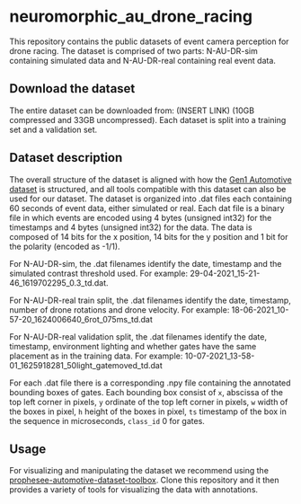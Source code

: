 # neuromorphic_au_drone_racing
This repository contains the public datasets of event camera perception for drone racing. The dataset is comprised of two parts: N-AU-DR-sim containing simulated data and N-AU-DR-real containing real event data.

## Download the dataset
The entire dataset can be downloaded from: (INSERT LINK)
(10GB compressed and 33GB uncompressed). 
Each dataset is split into a training set and a validation set.

## Dataset description
The overall structure of the dataset is aligned with how the [Gen1 Automotive dataset](https://www.prophesee.ai/2020/01/24/prophesee-gen1-automotive-detection-dataset/) is structured, and all tools compatible with this dataset can also be used for our dataset. The dataset is organized into .dat files each containing 60 seconds of event data, either simulated or real. Each dat file is a binary file in which events are encoded using 4 bytes (unsigned int32) for the timestamps and 4 bytes (unsigned int32) for the data. The data is composed of 14 bits for the x position, 14 bits for the y position and 1 bit for the polarity (encoded as -1/1).

For N-AU-DR-sim, the .dat filenames identify the date, timestamp and the simulated contrast threshold used. For example: 29-04-2021_15-21-46_1619702295_0.3_td.dat. 

For N-AU-DR-real train split, the .dat filenames identify the date, timestamp, number of drone rotations and drone velocity. For example: 18-06-2021_10-57-20_1624006640_6rot_075ms_td.dat

For N-AU-DR-real validation split, the .dat filenames identify the date, timestamp, environment lighting and whether gates have the same placement as in the training data. For example: 10-07-2021_13-58-01_1625918281_50light_gatemoved_td.dat

For each .dat file there is a corresponding .npy file containing the annotated bounding boxes of gates. Each bounding box consist of `x`, abscissa of the top left corner in pixels, `y` ordinate of the top left corner in pixels, `w` width of the boxes in pixel, `h` height of the boxes in pixel, `ts` timestamp of the box in the sequence in microseconds, `class_id` 0 for gates.


## Usage
For visualizing and manipulating the dataset we recommend using the [prophesee-automotive-dataset-toolbox](https://github.com/prophesee-ai/prophesee-automotive-dataset-toolbox). Clone this repository and it then provides a variety of tools for visualizing the data with annotations.
